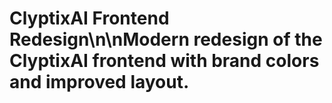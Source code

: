 # ClyptixAI Frontend Redesign\n\nModern redesign of the ClyptixAI frontend with brand colors and improved layout.